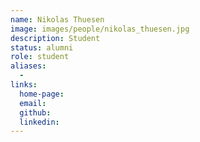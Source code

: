 ```yaml
---
name: Nikolas Thuesen
image: images/people/nikolas_thuesen.jpg
description: Student
status: alumni
role: student
aliases:
  - 
links: 
  home-page: 
  email: 
  github: 
  linkedin: 
---
```

